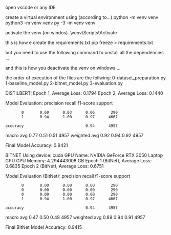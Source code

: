 open vscode or any IDE

create a virtual environment using (according to...)
python -m venv venv
python3 -m venv venv
py -3 -m venv venv

activate the venv (on windos)
.\venv\Scripts\Activate

this is how e create the requirements.txt
pip freeze > requirements.txt

but you need to use the following command to unstall all the dependencies
...

and this is how you deactivate the venv on windows
...


the order of execution of the files are the follwing:
0-dataset_preparation.py
1-baseline_model.py
2-bitnet_model.py
3-evaluation.py









DISTILBERT:
Epoch 1, Average Loss: 0.1794
Epoch 2, Average Loss: 0.1440

Model Evaluation:
              precision    recall  f1-score   support

           0       0.60      0.03      0.06       290
           1       0.94      1.00      0.97      4667

    accuracy                           0.94      4957
   macro avg       0.77      0.51      0.51      4957
weighted avg       0.92      0.94      0.92      4957


Final Model Accuracy: 0.9421


BITNET
Using device: cuda
GPU Name: NVIDIA GeForce RTX 3050 Laptop GPU
GPU Memory: 4.294443008 GB
Epoch 1 (BitNet), Average Loss: 0.6835
Epoch 2 (BitNet), Average Loss: 0.6751

Model Evaluation (BitNet):
              precision    recall  f1-score   support

           0       0.00      0.00      0.00       290
           0       0.00      0.00      0.00       290
           0       0.00      0.00      0.00       290
           1       0.94      1.00      0.97      4667

    accuracy                           0.94      4957
   macro avg       0.47      0.50      0.48      4957
weighted avg       0.89      0.94      0.91      4957


Final BitNet Model Accuracy: 0.9415
